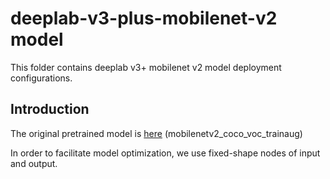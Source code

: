 deeplab-v3-plus-mobilenet-v2 model
=====

This folder contains deeplab v3+ mobilenet v2 model deployment configurations.

Introduction
---
The original pretrained model is [here](http://download.tensorflow.org/models/deeplabv3_mnv2_pascal_train_aug_2018_01_29.tar.gz) (mobilenetv2_coco_voc_trainaug)

In order to facilitate model optimization, we use fixed-shape nodes of input and output.

